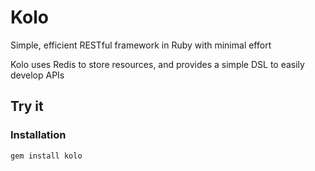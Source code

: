 # Kolo

Simple, efficient RESTful framework in Ruby with minimal effort

Kolo uses Redis to store resources, and provides a simple DSL to easily develop APIs

## Try it
### Installation
```
gem install kolo
```
